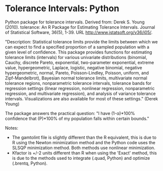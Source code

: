 # Tolerance Intervals: Python
Python package for tolerance intervals. Derived from: Derek S. Young (2010). tolerance: An R Package for Estimating Tolerance Intervals. Journal of Statistical Software, 36(5), 1-39. URL http://www.jstatsoft.org/v36/i05/.

"Description: Statistical tolerance limits provide the limits between which we can expect to find a specified proportion of a sampled population with a given level of confidence.  This package provides functions for estimating tolerance limits (intervals) for various univariate distributions (binomial, Cauchy, discrete Pareto, exponential, two-parameter exponential, extreme value, hypergeometric, Laplace, logistic, negative binomial, negative hypergeometric, normal, Pareto, Poisson-Lindley, Poisson, uniform, and Zipf-Mandelbrot), Bayesian normal tolerance limits, multivariate normal tolerance regions, nonparametric tolerance intervals, tolerance bands for regression settings (linear regression, nonlinear regression, nonparametric regression, and multivariate regression), and analysis of variance tolerance intervals.  Visualizations are also available for most of these settings." (Derek Young)

The package answers the practical question: "I have (1-α)*100% confidence that (P)*100% of my population falls within certain bounds."

Notes:
- The gamtolint file is slightly different than the R equivalent, this is due to R using the Newton minimization method and the Python code uses the SLSQP minimization method. Both methods use nonlinear minimization. 
- Kfactor is +/-2 units different than R when using the 'Exact' method, this is due to the methods used to integrate (.quad, Python) and optimize (.brentq, Python). 
